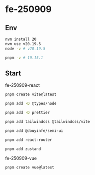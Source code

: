 # fe-250909

## Env

```bash
nvm install 20
nvm use v20.19.5
node -v # v20.19.5

pnpm -v # 10.15.1
```

## Start

fe-250909-react

```bash
pnpm create vite@latest

pnpm add -D @types/node

pnpm add -D prettier

pnpm add tailwindcss @tailwindcss/vite

pnpm add @douyinfe/semi-ui

pnpm add react-router

pnpm add zustand
```

fe-250909-vue

```bash
pnpm create vue@latest
```
